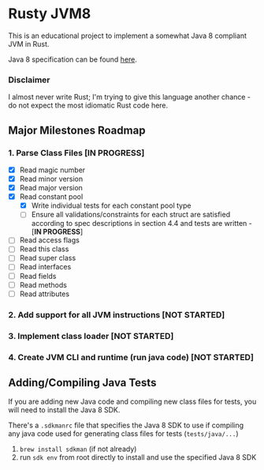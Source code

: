 # Rusty JVM8
This is an educational project to implement a somewhat Java 8 compliant JVM in Rust.

Java 8 specification can be found [here](https://docs.oracle.com/javase/specs/jvms/se8/html/index.html).

### Disclaimer
I almost never write Rust; I'm trying to give this language another chance - do not expect the most idiomatic Rust code here.

## Major Milestones Roadmap
### 1. Parse Class Files [IN PROGRESS]
- [X] Read magic number
- [X] Read minor version
- [X] Read major version
- [X] Read constant pool
  - [X] Write individual tests for each constant pool type
  - [ ] Ensure all validations/constraints for each struct are satisfied according to spec descriptions in section 4.4 and tests are written - [**IN PROGRESS**]
- [ ] Read access flags
- [ ] Read this class
- [ ] Read super class
- [ ] Read interfaces
- [ ] Read fields
- [ ] Read methods
- [ ] Read attributes
### 2. Add support for all JVM instructions [NOT STARTED]
### 3. Implement class loader [NOT STARTED]
### 4. Create JVM CLI and runtime (run java code) [NOT STARTED]

## Adding/Compiling Java Tests
If you are adding new Java code and compiling new class files for tests, you will need to install the Java 8 SDK.

There's a `.sdkmanrc` file that specifies the Java 8 SDK to use if compiling any java code used for generating class files for tests (`tests/java/...`)

1. `brew install sdkman` (if not already)
2. run `sdk env` from root directly to install and use the specified Java 8 SDK
